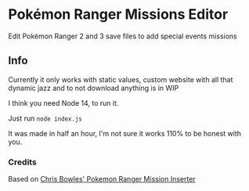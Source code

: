 # Pokémon Ranger Missions Editor
Edit Pokémon Ranger 2 and 3 save files to add special events missions

## Info
Currently it only works with static values, custom website with all that dynamic jazz and to not download anything is in WIP

I think you need Node 14, to run it.

Just run `node index.js`

It was made in half an hour, I'm not sure it works 110% to be honest with you.

### Credits
Based on [Chris Bowles' Pokemon Ranger Mission Inserter](https://github.com/Chris-G-Bowles/Pokemon-Ranger-Mission-Inserter)
